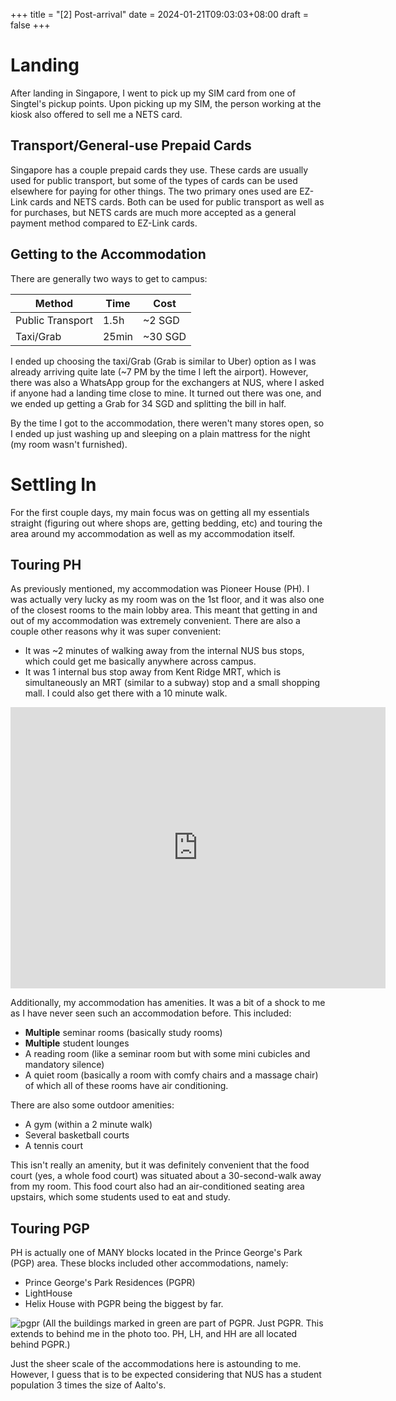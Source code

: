 +++
title = "[2] Post-arrival"
date = 2024-01-21T09:03:03+08:00
draft = false
+++

# Landing

After landing in Singapore, I went to pick up my SIM card from one of Singtel's pickup points. Upon picking up my SIM, the person working at the kiosk also offered to sell me a NETS card. 

## Transport/General-use Prepaid Cards

Singapore has a couple prepaid cards they use. These cards are usually used for public transport, but some of the types of cards can be used elsewhere for paying for other things. The two primary ones used are EZ-Link cards and NETS cards. Both can be used for public transport as well as for purchases, but NETS cards are much more accepted as a general payment method compared to EZ-Link cards.

## Getting to the Accommodation

There are generally two ways to get to campus:

| Method | Time | Cost |
| ---- | ---- | ---- |
| Public Transport | 1.5h | ~2 SGD |
| Taxi/Grab | 25min | ~30 SGD |
I ended up choosing the taxi/Grab (Grab is similar to Uber) option as I was already arriving quite late (~7 PM by the time I left the airport). However, there was also a WhatsApp group for the exchangers at NUS, where I asked if anyone had a landing time close to mine. It turned out there was one, and we ended up getting a Grab for 34 SGD and splitting the bill in half.

By the time I got to the accommodation, there weren't many stores open, so I ended up just washing up and sleeping on a plain mattress for the night (my room wasn't furnished).

# Settling In

For the first couple days, my main focus was on getting all my essentials straight (figuring out where shops are, getting bedding, etc) and touring the area around my accommodation as well as my accommodation itself.

## Touring PH

As previously mentioned, my accommodation was Pioneer House (PH). I was actually very lucky as my room was on the 1st floor, and it was also one of the closest rooms to the main lobby area. This meant that getting in and out of my accommodation was extremely convenient. There are also a couple other reasons why it was super convenient:
- It was ~2 minutes of walking away from the internal NUS bus stops, which could get me basically anywhere across campus.
- It was 1 internal bus stop away from Kent Ridge MRT, which is simultaneously an MRT (similar to a subway) stop and a small shopping mall. I could also get there with a 10 minute walk.

<iframe src="https://www.google.com/maps/embed?pb=!1m18!1m12!1m3!1d3988.806081575111!2d103.77577917797487!3d1.2906596584281698!2m3!1f0!2f0!3f0!3m2!1i1024!2i768!4f13.1!3m3!1m2!1s0x31da1be0f0413a9d%3A0x5c05e71d388e7c96!2sPioneer%20House%20Office!5e0!3m2!1sen!2snl!4v1705800755651!5m2!1sen!2snl" width="600" height="450" style="border:0;" allowfullscreen="" loading="lazy" referrerpolicy="no-referrer-when-downgrade"></iframe>

Additionally, my accommodation has amenities. It was a bit of a shock to me as I have never seen such an accommodation before. This included:
- **Multiple** seminar rooms (basically study rooms)
- **Multiple** student lounges
- A reading room (like a seminar room but with some mini cubicles and mandatory silence)
- A quiet room (basically a room with comfy chairs and a massage chair)
of which all of these rooms have air conditioning.

There are also some outdoor amenities:
- A gym (within a 2 minute walk)
- Several basketball courts
- A tennis court

This isn't really an amenity, but it was definitely convenient that the food court (yes, a whole food court) was situated about a 30-second-walk away from my room. This food court also had an air-conditioned seating area upstairs, which some students used to eat and study.

## Touring PGP

PH is actually one of MANY blocks located in the Prince George's Park (PGP) area. These blocks included other accommodations, namely:
- Prince George's Park Residences (PGPR)
- LightHouse
- Helix House
with PGPR being the biggest by far.

![pgpr](1.jpg)
(All the buildings marked in green are part of PGPR. Just PGPR. This extends to behind me in the photo too. PH, LH, and HH are all located behind PGPR.)

Just the sheer scale of the accommodations here is astounding to me. However, I guess that is to be expected considering that NUS has a student population 3 times the size of Aalto's.